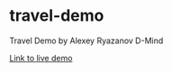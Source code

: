 # travel-demo

Travel Demo by Alexey Ryazanov D-Mind

[Link to live demo](http://travel.d-mind.ru/)
